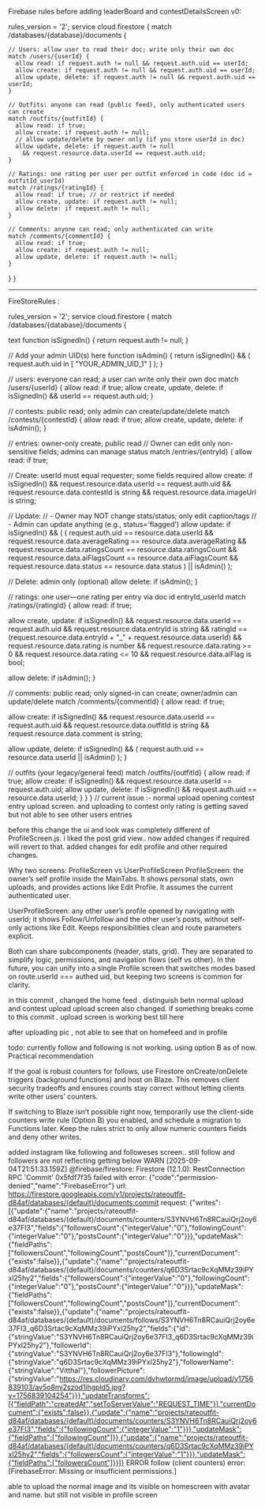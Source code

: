 Firebase rules before adding leaderBoard and contestDetailsScreen v0:

rules_version = '2';
service cloud.firestore {
  match /databases/{database}/documents {

    // Users: allow user to read their doc; write only their own doc
    match /users/{userId} {
      allow read: if request.auth != null && request.auth.uid == userId;
      allow create: if request.auth != null && request.auth.uid == userId;
      allow update, delete: if request.auth != null && request.auth.uid == userId;
    }

    // Outfits: anyone can read (public feed), only authenticated users can create
    match /outfits/{outfitId} {
      allow read: if true;
      allow create: if request.auth != null;
      // allow update/delete by owner only (if you store userId in doc)
      allow update, delete: if request.auth != null
        && request.resource.data.userId == request.auth.uid;
    }

    // Ratings: one rating per user per outfit enforced in code (doc id = outfitId_userId)
    match /ratings/{ratingId} {
      allow read: if true; // or restrict if needed
      allow create, update: if request.auth != null;
      allow delete: if request.auth != null;
    }

    // Comments: anyone can read; only authenticated can write
    match /comments/{commentId} {
      allow read: if true;
      allow create: if request.auth != null;
      allow update, delete: if request.auth != null;
    }
  }
}


-----------------------
FireStoreRules :

rules_version = '2';
service cloud.firestore {
match /databases/{database}/documents {

text
function isSignedIn() {
  return request.auth != null;
}

// Add your admin UID(s) here
function isAdmin() {
  return isSignedIn() && (
    request.auth.uid in [
      "YOUR_ADMIN_UID_1"
    ]
  );
}

// users: everyone can read; a user can write only their own doc
match /users/{userId} {
  allow read: if true;
  allow create, update, delete: if isSignedIn() && userId == request.auth.uid;
}

// contests: public read; only admin can create/update/delete
match /contests/{contestId} {
  allow read: if true;
  allow create, update, delete: if isAdmin();
}

// entries: owner-only create; public read
// Owner can edit only non-sensitive fields; admins can manage status
match /entries/{entryId} {
  allow read: if true;

  // Create: userId must equal requester; some fields required
  allow create: if isSignedIn()
    && request.resource.data.userId == request.auth.uid
    && request.resource.data.contestId is string
    && request.resource.data.imageUrl is string;

  // Update:
  // - Owner may NOT change stats/status; only edit caption/tags
  // - Admin can update anything (e.g., status='flagged')
  allow update: if isSignedIn() && (
    (
      request.auth.uid == resource.data.userId
      && request.resource.data.averageRating == resource.data.averageRating
      && request.resource.data.ratingsCount == resource.data.ratingsCount
      && request.resource.data.aiFlagsCount == resource.data.aiFlagsCount
      && request.resource.data.status == resource.data.status
    )
    || isAdmin()
  );

  // Delete: admin only (optional)
  allow delete: if isAdmin();
}

// ratings: one user—one rating per entry via doc id entryId_userId
match /ratings/{ratingId} {
  allow read: if true;

  allow create, update: if isSignedIn()
    && request.resource.data.userId == request.auth.uid
    && request.resource.data.entryId is string
    && ratingId == (request.resource.data.entryId + "_" + request.resource.data.userId)
    && request.resource.data.rating is number
    && request.resource.data.rating >= 0 && request.resource.data.rating <= 10
    && request.resource.data.aiFlag is bool;

  allow delete: if isAdmin();
}

// comments: public read; only signed-in can create; owner/admin can update/delete
match /comments/{commentId} {
  allow read: if true;

  allow create: if isSignedIn()
    && request.resource.data.userId == request.auth.uid
    && request.resource.data.outfitId is string
    && request.resource.data.comment is string;

  allow update, delete: if isSignedIn() && (
    request.auth.uid == resource.data.userId || isAdmin()
  );
}

// outfits (your legacy/general feed)
match /outfits/{outfitId} {
  allow read: if true;
  allow create: if isSignedIn()
    && request.resource.data.userId == request.auth.uid;
  allow update, delete: if isSignedIn() && request.auth.uid == resource.data.userId;
}
}
}
// current issue :- normal upload opening contest entry upload screen. and uploading to contest only
rating is getting saved but not able to see other users entries 


before this change the ui and look was completely different of ProfileScreen.js. i liked the post grid view.. now added changes if required will revert to that. added changes for edit profile and other required changes. 

Why two screens: ProfileScreen vs UserProfileScreen
ProfileScreen: the owner’s self profile inside the MainTabs. It shows personal stats, own uploads, and provides actions like Edit Profile. It assumes the current authenticated user.

UserProfileScreen: any other user’s profile opened by navigating with userId; it shows Follow/Unfollow and the other user’s posts, without self-only actions like Edit. Keeps responsibilities clean and route parameters explicit.

Both can share subcomponents (header, stats, grid). They are separated to simplify logic, permissions, and navigation flows (self vs other). In the future, you can unify into a single Profile screen that switches modes based on route.userId === authed uid, but keeping two screens is common for clarity.

in this commit , changed the home feed . distinguish betn normal upload and contest upload 
upload screen also changed. if something breaks come to this commit . upload screen is working best till here 


after uploading pic , not able to see that on homefeed and in profile


todo:
currently follow and following is not working. using option B as of now.
Practical recommendation

If the goal is robust counters for follows, use Firestore onCreate/onDelete triggers (background functions) and host on Blaze. This removes client security tradeoffs and ensures counts stay correct without letting clients write other users’ counters.

If switching to Blaze isn’t possible right now, temporarily use the client-side counters write rule (Option B) you enabled, and schedule a migration to Functions later. Keep the rules strict to only allow numeric counters fields and deny other writes.


added instagram like following and followeses screen.. still follow and followers are not reflecting 
getting below
 WARN  [2025-09-04T21:51:33.159Z]  @firebase/firestore: Firestore (12.1.0): RestConnection RPC 'Commit' 0x5fdf7f35 failed with error:  {"code":"permission-denied","name":"FirebaseError"} url:  https://firestore.googleapis.com/v1/projects/rateoutfit-d84af/databases/(default)/documents:commit request: {"writes":[{"update":{"name":"projects/rateoutfit-d84af/databases/(default)/documents/counters/S3YNVH6Tn8RCauiQrj2oy6e37FI3","fields":{"followersCount":{"integerValue":"0"},"followingCount":{"integerValue":"0"},"postsCount":{"integerValue":"0"}}},"updateMask":{"fieldPaths":["followersCount","followingCount","postsCount"]},"currentDocument":{"exists":false}},{"update":{"name":"projects/rateoutfit-d84af/databases/(default)/documents/counters/q6D3Srtac9cXqMMz39iPYxl25hy2","fields":{"followersCount":{"integerValue":"0"},"followingCount":{"integerValue":"0"},"postsCount":{"integerValue":"0"}}},"updateMask":{"fieldPaths":["followersCount","followingCount","postsCount"]},"currentDocument":{"exists":false}},{"update":{"name":"projects/rateoutfit-d84af/databases/(default)/documents/follows/S3YNVH6Tn8RCauiQrj2oy6e37FI3_q6D3Srtac9cXqMMz39iPYxl25hy2","fields":{"id":{"stringValue":"S3YNVH6Tn8RCauiQrj2oy6e37FI3_q6D3Srtac9cXqMMz39iPYxl25hy2"},"followerId":{"stringValue":"S3YNVH6Tn8RCauiQrj2oy6e37FI3"},"followingId":{"stringValue":"q6D3Srtac9cXqMMz39iPYxl25hy2"},"followerName":{"stringValue":"Vitthal"},"followerPicture":{"stringValue":"https://res.cloudinary.com/dvhwtormd/image/upload/v1756839103/av5o8mj2szod1ihgpld5.jpg?v=1756839104254"}}},"updateTransforms":[{"fieldPath":"createdAt","setToServerValue":"REQUEST_TIME"}],"currentDocument":{"exists":false}},{"update":{"name":"projects/rateoutfit-d84af/databases/(default)/documents/counters/S3YNVH6Tn8RCauiQrj2oy6e37FI3","fields":{"followingCount":{"integerValue":"1"}}},"updateMask":{"fieldPaths":["followingCount"]}},{"update":{"name":"projects/rateoutfit-d84af/databases/(default)/documents/counters/q6D3Srtac9cXqMMz39iPYxl25hy2","fields":{"followersCount":{"integerValue":"1"}}},"updateMask":{"fieldPaths":["followersCount"]}}]}
 ERROR  follow (client counters) error: [FirebaseError: Missing or insufficient permissions.]

able to upload the normal image and its visible on homescreen with avatar and name. 
but still not visible in profile screen